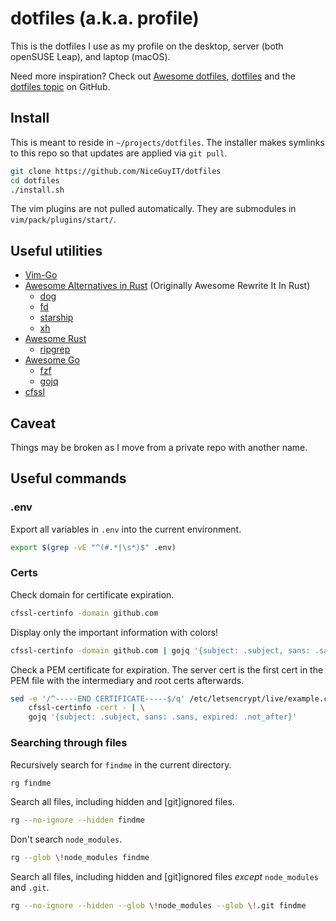 # dotfiles (a.k.a. profile)

This is the dotfiles I use as my profile on the desktop, server (both openSUSE Leap), and laptop (macOS).

Need more inspiration? Check out [Awesome dotfiles](), [dotfiles]() and the [dotfiles topic]() on GitHub.

[Awesome dotfiles]: https://github.com/webpro/awesome-dotfiles

[dotfiles]: https://dotfiles.github.io/

[dotfiles topic]: https://github.com/topics/dotfiles

## Install

This is meant to reside in `~/projects/dotfiles`. The installer makes symlinks to this repo so that updates are applied
via `git pull`.

```bash
git clone https://github.com/NiceGuyIT/dotfiles
cd dotfiles
./install.sh
```

The vim plugins are not pulled automatically. They are submodules in `vim/pack/plugins/start/`.

## Useful utilities

- [Vim-Go](https://github.com/fatih/vim-go.git)
- [Awesome Alternatives in Rust](https://github.com/TaKO8Ki/awesome-alternatives-in-rust) (Originally Awesome Rewrite It
  In Rust)
    - [dog](https://github.com/ogham/dog)
    - [fd](https://github.com/sharkdp/fd)
    - [starship](https://github.com/starship/starship)
    - [xh](https://github.com/ducaale/xh)
- [Awesome Rust](https://github.com/awesome-rust-com/awesome-rust)
    - [ripgrep](https://github.com/BurntSushi/ripgrep)
- [Awesome Go](https://github.com/avelino/awesome-go)
    - [fzf](https://github.com/junegunn/fzf)
    - [gojq](https://github.com/elgs/gojq)
- [cfssl](https://github.com/cloudflare/cfssl)

## Caveat

Things may be broken as I move from a private repo with another name.

## Useful commands

### .env

Export all variables in `.env` into the current environment.

```bash
export $(grep -vE "^(#.*|\s*)$" .env)
```

### Certs

Check domain for certificate expiration.

```bash
cfssl-certinfo -domain github.com
```

Display only the important information with colors!

```bash
cfssl-certinfo -domain github.com | gojq '{subject: .subject, sans: .sans, expired: .not_after}'
```

Check a PEM certificate for expiration. The server cert is the first cert in the PEM file with the intermediary and root
certs afterwards.

```bash
sed -e '/^-----END CERTIFICATE-----$/q' /etc/letsencrypt/live/example.com/fullchain.pem | \
    cfssl-certinfo -cert - | \
    gojq '{subject: .subject, sans: .sans, expired: .not_after}'
```

### Searching through files

Recursively search for `findme` in the current directory.
```bash
rg findme
```

Search all files, including hidden and \[git]ignored files.
```bash
rg --no-ignore --hidden findme
```

Don't search `node_modules`.
```bash
rg --glob \!node_modules findme
```

Search all files, including hidden and \[git]ignored files _except_ `node_modules` and `.git`.
```bash
rg --no-ignore --hidden --glob \!node_modules --glob \!.git findme
```
